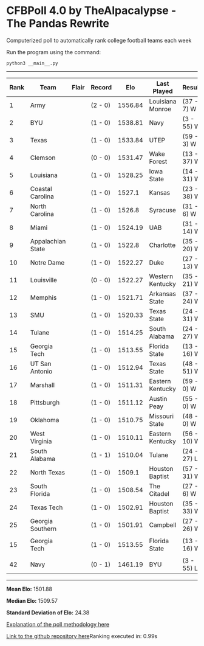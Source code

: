 # CFBPoll 4.0 by TheAlpacalypse - The Pandas Rewrite
Computerized poll to automatically rank college football teams each week

Run the program using the command:

`python3 __main__.py`

---

|Rank|Team|Flair|Record|Elo|Last Played|Result|Change|
|---|---|---|---|---|---|---|---|
| 1 | Army |  | (2 - 0) | 1556.84 | Louisiana Monroe | (37 - 7) W | 25.9 |
| 2 | BYU |  | (1 - 0) | 1538.81 | Navy | (3 - 55) W | 38.81 |
| 3 | Texas |  | (1 - 0) | 1533.84 | UTEP | (59 - 3) W | 33.84 |
| 4 | Clemson |  | (0 - 0) | 1531.47 | Wake Forest | (13 - 37) W | 31.47 |
| 5 | Louisiana |  | (1 - 0) | 1528.25 | Iowa State | (14 - 31) W | 28.25 |
| 6 | Coastal Carolina |  | (1 - 0) | 1527.1 | Kansas | (23 - 38) W | 27.1 |
| 7 | North Carolina |  | (1 - 0) | 1526.8 | Syracuse | (31 - 6) W | 26.8 |
| 8 | Miami |  | (1 - 0) | 1524.19 | UAB | (31 - 14) W | 24.19 |
| 9 | Appalachian State |  | (1 - 0) | 1522.8 | Charlotte | (35 - 20) W | 22.8 |
| 10 | Notre Dame |  | (1 - 0) | 1522.27 | Duke | (27 - 13) W | 22.27 |
| 11 | Louisville |  | (0 - 0) | 1522.27 | Western Kentucky | (35 - 21) W | 22.27 |
| 12 | Memphis |  | (1 - 0) | 1521.71 | Arkansas State | (37 - 24) W | 21.71 |
| 13 | SMU |  | (1 - 0) | 1520.33 | Texas State | (24 - 31) W | 20.33 |
| 14 | Tulane |  | (1 - 0) | 1514.25 | South Alabama | (24 - 27) W | 14.25 |
| 15 | Georgia Tech |  | (1 - 0) | 1513.55 | Florida State | (13 - 16) W | 13.55 |
| 16 | UT San Antonio |  | (1 - 0) | 1512.94 | Texas State | (48 - 51) W | 12.94 |
| 17 | Marshall |  | (1 - 0) | 1511.31 | Eastern Kentucky | (59 - 0) W | 11.31 |
| 18 | Pittsburgh |  | (1 - 0) | 1511.12 | Austin Peay | (55 - 0) W | 11.12 |
| 19 | Oklahoma |  | (1 - 0) | 1510.75 | Missouri State | (48 - 0) W | 10.75 |
| 20 | West Virginia |  | (1 - 0) | 1510.11 | Eastern Kentucky | (56 - 10) W | 10.11 |
| 21 | South Alabama |  | (1 - 1) | 1510.04 | Tulane | (24 - 27) L | -14.25 |
| 22 | North Texas |  | (1 - 0) | 1509.1 | Houston Baptist | (57 - 31) W | 9.1 |
| 23 | South Florida |  | (1 - 0) | 1508.54 | The Citadel | (27 - 6) W | 8.54 |
| 24 | Texas Tech |  | (1 - 0) | 1502.91 | Houston Baptist | (35 - 33) W | 2.91 |
| 25 | Georgia Southern |  | (1 - 0) | 1501.91 | Campbell | (27 - 26) W | 1.91 |
|||||||||
| 15 | Georgia Tech |  | (1 - 0) | 1513.55 | Florida State | (13 - 16) W | 13.55 |
|||||||||
| 42 | Navy |  | (0 - 1) | 1461.19 | BYU | (3 - 55) L | -38.81 |

---

**Mean Elo:** 1501.88

**Median Elo:** 1509.57

**Standard Deviation of Elo:** 24.38

[Explanation of the poll methodology here](https://www.reddit.com/user/TehAlpacalypse/comments/dwfsfi/cfb_poll_30_oops/)

[Link to the github repository here](https://github.com/ChangedNameTo/CFBPoll)Ranking executed in: 0.99s